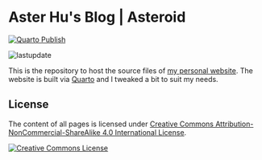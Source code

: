 # Aster Hu's Blog | Asteroid

[![Quarto Publish](https://github.com/aster-hu/Asteroid_Blog/actions/workflows/quarto_publish.yml/badge.svg)](https://github.com/aster-hu/Asteroid_Blog/actions/workflows/quarto_publish.yml)

![lastupdate](https://img.shields.io/github/last-commit/aster-hu/Asteroid_Blog?color=turquoise&label=updated)

This is the repository to host the source files of [my personal website](https://asterhu.com). The website is built via [Quarto](http://quarto.org) and I tweaked a bit to suit my needs.

## License

The content of all pages is licensed under [Creative Commons Attribution-NonCommercial-ShareAlike 4.0 International License](http://creativecommons.org/licenses/by-nc-sa/4.0/).

<a rel="license" href="http://creativecommons.org/licenses/by-nc-sa/4.0/"><img alt="Creative Commons License" style="border-width:0" src="https://i.creativecommons.org/l/by-nc-sa/4.0/88x31.png" />
